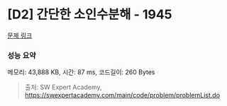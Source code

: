 # [D2] 간단한 소인수분해 - 1945 

[문제 링크](https://swexpertacademy.com/main/code/problem/problemDetail.do?contestProbId=AV5Pl0Q6ANQDFAUq) 

### 성능 요약

메모리: 43,888 KB, 시간: 87 ms, 코드길이: 260 Bytes



> 출처: SW Expert Academy, https://swexpertacademy.com/main/code/problem/problemList.do
